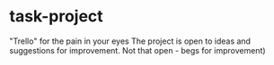 # task-project
"Trello" for the pain in your eyes
The project is open to ideas and suggestions for improvement. Not that open - begs for improvement)
